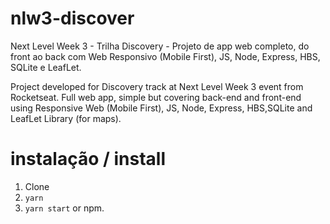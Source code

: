 # nlw3-discover
Next Level Week 3 - Trilha Discovery - Projeto de app web completo, do front ao back com Web Responsivo (Mobile First), JS, Node, Express, HBS, SQLite e LeafLet. 

Project developed for Discovery track at Next Level Week 3 event from Rocketseat. Full web app, simple but covering back-end and front-end using Responsive Web (Mobile First), JS, Node, Express, HBS,SQLite and LeafLet Library (for maps).


# instalação / install
1. Clone
2. `yarn`
3. `yarn start` 
  or npm.
  
  
